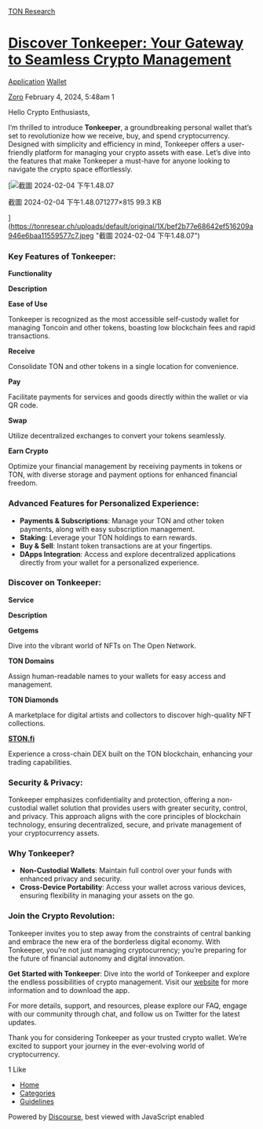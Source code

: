 [TON Research](/)

# [Discover Tonkeeper: Your Gateway to Seamless Crypto Management](/t/discover-tonkeeper-your-gateway-to-seamless-crypto-management/170)

[Application](/c/application/wallet/22)  [Wallet](/c/application/wallet/22) 

    

[Zoro](https://tonresear.ch/u/Zoro)   February 4, 2024, 5:48am  1

Hello Crypto Enthusiasts,

I’m thrilled to introduce **Tonkeeper**, a groundbreaking personal wallet that’s set to revolutionize how we receive, buy, and spend cryptocurrency. Designed with simplicity and efficiency in mind, Tonkeeper offers a user-friendly platform for managing your crypto assets with ease. Let’s dive into the features that make Tonkeeper a must-have for anyone looking to navigate the crypto space effortlessly.

[![截圖 2024-02-04 下午1.48.07](https://tonresear.ch/uploads/default/optimized/1X/bef2b77e68642ef516209a946e6baa11559577c7_2_690x440.jpeg)

截圖 2024-02-04 下午1.48.071277×815 99.3 KB

](https://tonresear.ch/uploads/default/original/1X/bef2b77e68642ef516209a946e6baa11559577c7.jpeg "截圖 2024-02-04 下午1.48.07")

### [](#key-features-of-tonkeeper-1)Key Features of Tonkeeper:

**Functionality**

**Description**

**Ease of Use**

Tonkeeper is recognized as the most accessible self-custody wallet for managing Toncoin and other tokens, boasting low blockchain fees and rapid transactions.

**Receive**

Consolidate TON and other tokens in a single location for convenience.

**Pay**

Facilitate payments for services and goods directly within the wallet or via QR code.

**Swap**

Utilize decentralized exchanges to convert your tokens seamlessly.

**Earn Crypto**

Optimize your financial management by receiving payments in tokens or TON, with diverse storage and payment options for enhanced financial freedom.

### [](#advanced-features-for-personalized-experience-2)Advanced Features for Personalized Experience:

*   **Payments & Subscriptions**: Manage your TON and other token payments, along with easy subscription management.
*   **Staking**: Leverage your TON holdings to earn rewards.
*   **Buy & Sell**: Instant token transactions are at your fingertips.
*   **DApps Integration**: Access and explore decentralized applications directly from your wallet for a personalized experience.

### [](#discover-on-tonkeeper-3)Discover on Tonkeeper:

**Service**

**Description**

**Getgems**

Dive into the vibrant world of NFTs on The Open Network.

**TON Domains**

Assign human-readable names to your wallets for easy access and management.

**TON Diamonds**

A marketplace for digital artists and collectors to discover high-quality NFT collections.

**[STON.fi](http://STON.fi)**

Experience a cross-chain DEX built on the TON blockchain, enhancing your trading capabilities.

### [](#security-privacy-4)Security & Privacy:

Tonkeeper emphasizes confidentiality and protection, offering a non-custodial wallet solution that provides users with greater security, control, and privacy. This approach aligns with the core principles of blockchain technology, ensuring decentralized, secure, and private management of your cryptocurrency assets.

### [](#why-tonkeeper-5)Why Tonkeeper?

*   **Non-Custodial Wallets**: Maintain full control over your funds with enhanced privacy and security.
*   **Cross-Device Portability**: Access your wallet across various devices, ensuring flexibility in managing your assets on the go.

### [](#join-the-crypto-revolution-6)Join the Crypto Revolution:

Tonkeeper invites you to step away from the constraints of central banking and embrace the new era of the borderless digital economy. With Tonkeeper, you’re not just managing cryptocurrency; you’re preparing for the future of financial autonomy and digital innovation.

**Get Started with Tonkeeper**: Dive into the world of Tonkeeper and explore the endless possibilities of crypto management. Visit our [website](https://tonkeeper.com/) for more information and to download the app.

For more details, support, and resources, please explore our FAQ, engage with our community through chat, and follow us on Twitter for the latest updates.

Thank you for considering Tonkeeper as your trusted crypto wallet. We’re excited to support your journey in the ever-evolving world of cryptocurrency.

  1 Like

*   [Home](/)
*   [Categories](/categories)
*   [Guidelines](/guidelines)

Powered by [Discourse](https://www.discourse.org), best viewed with JavaScript enabled